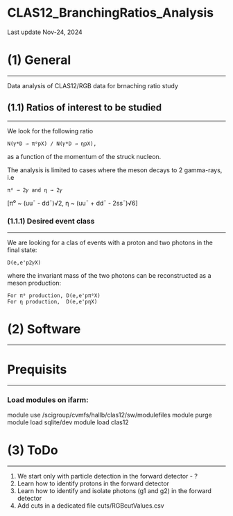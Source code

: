 # CLAS12_BranchingRatios_Analysis


Last update Nov-24, 2024


# **(1) General**
--------------------------------------------------------
Data analysis of CLAS12/RGB data for brnaching ratio study
  
## (1.1) Ratios of interest to be studied 
--------------------------------------------------------
We look for the following ratio 

    N(𝛾*D → π⁰pX) / N(𝛾*D → ηpX),

as a function of the momentum of the struck nucleon.

The analysis is limited to cases where the meson decays to 2 gamma-rays, i.e
    
    π⁰ → 2𝛾 and η → 2𝛾
    
[π⁰ ~ (uu¯ - dd¯)√2, η ~ (uu¯ + dd¯ - 2ss¯)√6] 



### (1.1.1) Desired event class 
--------------------------------------------------------
We are looking for a clas of events with a proton and two photons in the final state:  

    D(e,e'p2𝛾X)

where the invariant mass of the two photons can be reconstructed as a meson production:
 
    For π⁰ production, D(e,e'pπ⁰X)
    For η production,  D(e,e'pηX)     
  
  


# **(2) Software**
--------------------------------------------------------

# Prequisits
---------------------------------------
### Load modules on ifarm:

module use /scigroup/cvmfs/hallb/clas12/sw/modulefiles
module purge
module load sqlite/dev
module load clas12


# **(3) ToDo**
--------------------------------------------------------

1. We start only with particle detection in the forward detector - ?
2. Learn how to identify protons in the forward detector
3. Learn how to identify and isolate photons (g1 and g2) in the forward detector
4. Add cuts in a dedicated file cuts/RGBcutValues.csv

